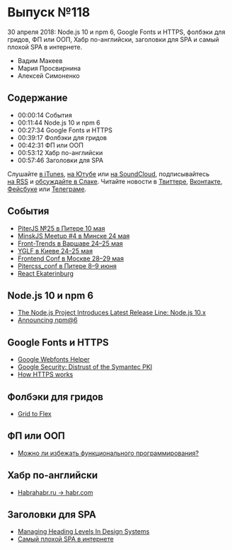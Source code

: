 # Выпуск №118

30 апреля 2018: Node.js 10 и npm 6, Google Fonts и HTTPS, фолбэки для гридов, ФП или ООП, Хабр по-английски, заголовки для SPA и самый плохой SPA в интернете.

- Вадим Макеев
- Мария Просвирнина
- Алексей Симоненко

## Содержание

- 00:00:14 События
- 00:11:44 Node.js 10 и npm 6
- 00:27:34 Google Fonts и HTTPS
- 00:39:17 Фолбэки для гридов
- 00:42:31 ФП или ООП
- 00:53:12 Хабр по-английски
- 00:57:46 Заголовки для SPA

Слушайте [в iTunes](https://itunes.apple.com/podcast/id1080500016), [на Ютубе](https://www.youtube.com/playlist?list=PLMBnwIwFEFHcwuevhsNXkFTcadeX5R1Go) или [на SoundCloud](https://soundcloud.com/web-standards), подписывайтесь [на RSS](https://web-standards.ru/podcast/feed/) и [обсуждайте в Слаке](http://slack.web-standards.ru/). Читайте новости в [Твиттере](https://twitter.com/webstandards_ru), [Вконтакте](https://vk.com/webstandards_ru), [Фейсбуке](https://www.facebook.com/webstandardsru) или [Телеграме](https://t.me/webstandards_ru).

## События

- [PiterJS №25 в Питере 10 мая](https://medium.com/p/eff54c37b110)
- [MinskJS Meetup #4 в Минске 24 мая](https://minskjs.timepad.ru/event/606211/)
- [Front-Trends в Варшаве 24–25 мая](https://2018.front-trends.com/)
- [YGLF в Киеве 24–25 мая](http://yglf.com.ua/)
- [Frontend Conf в Москве 28–29 мая](http://frontendconf.ru/moscow-rit/2018)
- [Pitercss_conf в Питере 8–9 июня](https://pitercss.com/)
- [React Ekaterinburg](https://react-ekaterinburg.confetti.events)

## Node.js 10 и npm 6

- [The Node.js Project Introduces Latest Release Line: Node.js 10.x](https://medium.com/p/bf07abfa9076)
- [Announcing npm@6](https://medium.com/p/5d0b1799a905)

## Google Fonts и HTTPS

- [Google Webfonts Helper](https://google-webfonts-helper.herokuapp.com/)
- [Google Security: Distrust of the Symantec PKI](https://security.googleblog.com/2018/03/distrust-of-symantec-pki-immediate.html)
- [How HTTPS works](https://howhttps.works/)

## Фолбэки для гридов

- [Grid to Flex](http://www.gridtoflex.com/)

## ФП или ООП

- [Можно ли избежать функционального программирования?](https://medium.com/p/c1e812533f6)

## Хабр по-английски

- [Habrahabr.ru → habr.com](https://habr.com/p/93946/)

## Заголовки для SPA

- [Managing Heading Levels In Design Systems](https://medium.com/p/18be9a746fa3)
- [Самый плохой SPA в интернете](http://www.specphoto.ru/)
